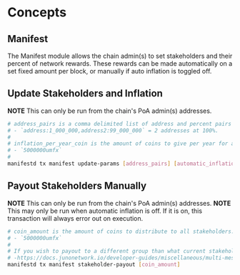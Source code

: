 <!--
order: 1
-->

# Concepts

## Manifest

The Manifest module allows the chain admin(s) to set stakeholders and their percent of network rewards. These rewards can be made automatically on a set fixed amount per block, or manually if auto inflation is toggled off.

## Update Stakeholders and Inflation

**NOTE** This can only be run from the chain's PoA admin(s) addresses.

```bash
# address_pairs is a comma delimited list of address and percent pairs in the micro format
# - `address:1_000_000,address2:99_000_000` = 2 addresses at 100%.
#
# inflation_per_year_coin is the amount of coins to give per year for automatic inflation
# - `5000000umfx`
#
manifestd tx manifest update-params [address_pairs] [automatic_inflation_enabled] [inflation_per_year_coin]
```

## Payout Stakeholders Manually

**NOTE** This can only be run from the chain's PoA admin(s) addresses.
**NOTE** This may only be run when automatic inflation is off. If it is on, this transaction will always error out on execution.

```bash
# coin_amount is the amount of coins to distribute to all stakeholders. This is then split up based off their split of the network distribution.
# - `5000000umfx`
#
# If you wish to payout to a different group than what current stakeholders are set, use a multi-message transaction to update-params, perform the payout, and update-params back to the original state. This can be done in 1 transaction.
# -https://docs.junonetwork.io/developer-guides/miscellaneous/multi-message-transaction
manifestd tx manifest stakeholder-payout [coin_amount]
```
